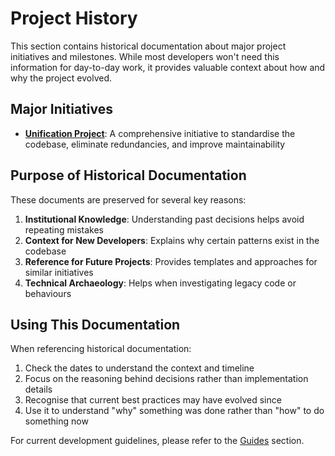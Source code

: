 # Project History

This section contains historical documentation about major project initiatives and milestones. While most developers won't need this information for day-to-day work, it provides valuable context about how and why the project evolved.

## Major Initiatives

- **[Unification Project](./unification-project/README.md)**: A comprehensive initiative to standardise the codebase, eliminate redundancies, and improve maintainability

## Purpose of Historical Documentation

These documents are preserved for several key reasons:

1. **Institutional Knowledge**: Understanding past decisions helps avoid repeating mistakes
2. **Context for New Developers**: Explains why certain patterns exist in the codebase
3. **Reference for Future Projects**: Provides templates and approaches for similar initiatives
4. **Technical Archaeology**: Helps when investigating legacy code or behaviours

## Using This Documentation

When referencing historical documentation:

1. Check the dates to understand the context and timeline
2. Focus on the reasoning behind decisions rather than implementation details
3. Recognise that current best practices may have evolved since
4. Use it to understand "why" something was done rather than "how" to do something now

For current development guidelines, please refer to the [Guides](../guides/) section. 